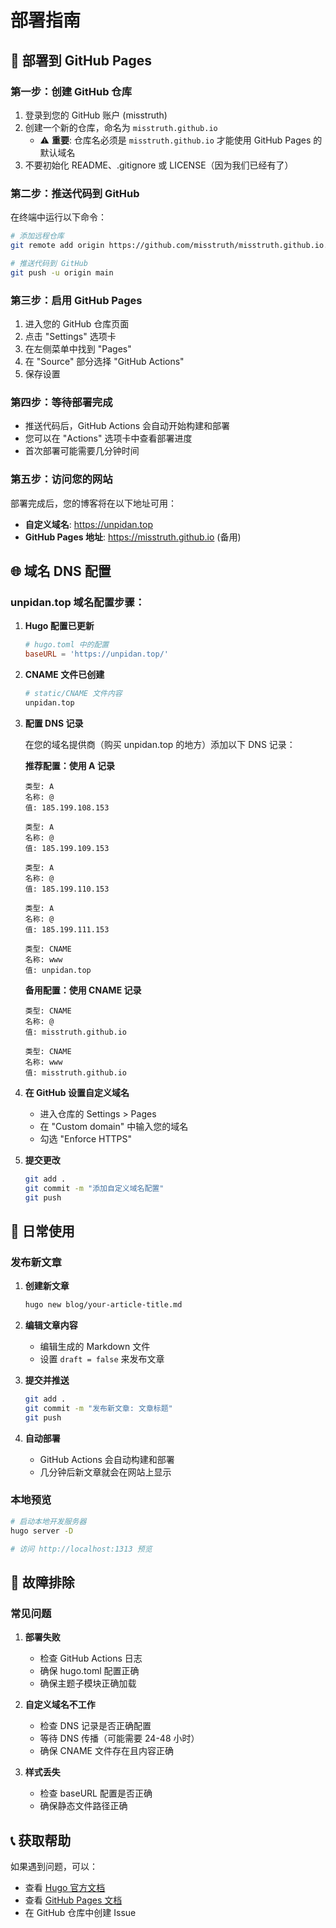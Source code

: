 # 部署指南

## 🚀 部署到 GitHub Pages

### 第一步：创建 GitHub 仓库

1. 登录到您的 GitHub 账户 (misstruth)
2. 创建一个新的仓库，命名为 `misstruth.github.io`
   - ⚠️ **重要**: 仓库名必须是 `misstruth.github.io` 才能使用 GitHub Pages 的默认域名
3. 不要初始化 README、.gitignore 或 LICENSE（因为我们已经有了）

### 第二步：推送代码到 GitHub

在终端中运行以下命令：

```bash
# 添加远程仓库
git remote add origin https://github.com/misstruth/misstruth.github.io.git

# 推送代码到 GitHub
git push -u origin main
```

### 第三步：启用 GitHub Pages

1. 进入您的 GitHub 仓库页面
2. 点击 "Settings" 选项卡
3. 在左侧菜单中找到 "Pages"
4. 在 "Source" 部分选择 "GitHub Actions"
5. 保存设置

### 第四步：等待部署完成

- 推送代码后，GitHub Actions 会自动开始构建和部署
- 您可以在 "Actions" 选项卡中查看部署进度
- 首次部署可能需要几分钟时间

### 第五步：访问您的网站

部署完成后，您的博客将在以下地址可用：
- **自定义域名**: https://unpidan.top
- **GitHub Pages 地址**: https://misstruth.github.io (备用)

## 🌐 域名 DNS 配置

### unpidan.top 域名配置步骤：

1. **Hugo 配置已更新**
   ```toml
   # hugo.toml 中的配置
   baseURL = 'https://unpidan.top/'
   ```

2. **CNAME 文件已创建**
   ```bash
   # static/CNAME 文件内容
   unpidan.top
   ```

3. **配置 DNS 记录**

   在您的域名提供商（购买 unpidan.top 的地方）添加以下 DNS 记录：

   **推荐配置：使用 A 记录**
   ```dns
   类型: A
   名称: @
   值: 185.199.108.153

   类型: A
   名称: @
   值: 185.199.109.153

   类型: A
   名称: @
   值: 185.199.110.153

   类型: A
   名称: @
   值: 185.199.111.153

   类型: CNAME
   名称: www
   值: unpidan.top
   ```

   **备用配置：使用 CNAME 记录**
   ```dns
   类型: CNAME
   名称: @
   值: misstruth.github.io

   类型: CNAME
   名称: www
   值: misstruth.github.io
   ```

4. **在 GitHub 设置自定义域名**
   - 进入仓库的 Settings > Pages
   - 在 "Custom domain" 中输入您的域名
   - 勾选 "Enforce HTTPS"

5. **提交更改**
   ```bash
   git add .
   git commit -m "添加自定义域名配置"
   git push
   ```

## 📝 日常使用

### 发布新文章

1. **创建新文章**
   ```bash
   hugo new blog/your-article-title.md
   ```

2. **编辑文章内容**
   - 编辑生成的 Markdown 文件
   - 设置 `draft = false` 来发布文章

3. **提交并推送**
   ```bash
   git add .
   git commit -m "发布新文章: 文章标题"
   git push
   ```

4. **自动部署**
   - GitHub Actions 会自动构建和部署
   - 几分钟后新文章就会在网站上显示

### 本地预览

```bash
# 启动本地开发服务器
hugo server -D

# 访问 http://localhost:1313 预览
```

## 🔧 故障排除

### 常见问题

1. **部署失败**
   - 检查 GitHub Actions 日志
   - 确保 hugo.toml 配置正确
   - 确保主题子模块正确加载

2. **自定义域名不工作**
   - 检查 DNS 记录是否正确配置
   - 等待 DNS 传播（可能需要 24-48 小时）
   - 确保 CNAME 文件存在且内容正确

3. **样式丢失**
   - 检查 baseURL 配置是否正确
   - 确保静态文件路径正确

## 📞 获取帮助

如果遇到问题，可以：
- 查看 [Hugo 官方文档](https://gohugo.io/documentation/)
- 查看 [GitHub Pages 文档](https://docs.github.com/en/pages)
- 在 GitHub 仓库中创建 Issue

